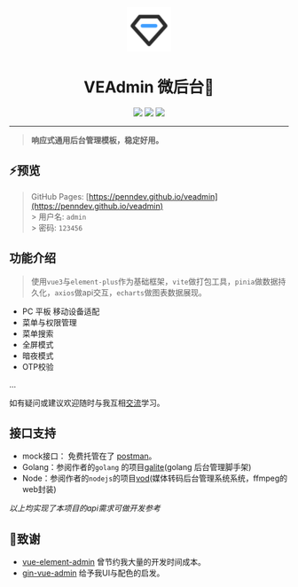 <div align="center">
    <img src="https://raw.githubusercontent.com/penndev/veadmin/main/public/logo.svg" height="80px">
    <h1>VEAdmin 微后台🎉</h1>
    <img src="https://img.shields.io/github/stars/penndev/veadmin" />
    <img src="https://img.shields.io/github/languages/code-size/penndev/veadmin" />
    <img src="https://img.shields.io/github/license/penndev/veadmin" />
</div>

<hr>

> **响应式通用后台管理模板，稳定好用。**


## ⚡️预览

> GitHub Pages:  [https://penndev.github.io/veadmin](https://penndev.github.io/veadmin) <br>
\> 用户名: `admin` <br>
\> 密码: `123456`

## 功能介绍

> 使用`vue3`与`element-plus`作为基础框架，`vite`做打包工具，`pinia`做数据持久化，`axios`做api交互，`echarts`做图表数据展现。

- PC 平板 移动设备适配
- 菜单与权限管理
- 菜单搜索
- 全屏模式
- 暗夜模式
- OTP校验

...

如有疑问或建议欢迎随时与我互相[交流](mailto:pennilessfor@gmail.com?subject=veadmin)学习。

## 接口支持
- mock接口： 免费托管在了 [postman](https://www.postman.com/)。
- Golang：参阅作者的`golang` 的项目[galite](https://github.com/penndev/galite)(golang 后台管理脚手架)
- Node：参阅作者的`nodejs`的项目[vod](https://github.com/penndev/vod)(媒体转码后台管理系统系统，ffmpeg的web封装)

*以上均实现了本项目的api需求可做开发参考*

## 🙏致谢
- [vue-element-admin](https://github.com/PanJiaChen/vue-element-admin) 曾节约我大量的开发时间成本。
- [gin-vue-admin](https://github.com/flipped-aurora/gin-vue-admin) 给予我UI与配色的启发。
